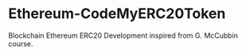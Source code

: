 # Ethereum-CodeMyERC20Token
Blockchain Ethereum ERC20 Development inspired from G. McCubbin course.
